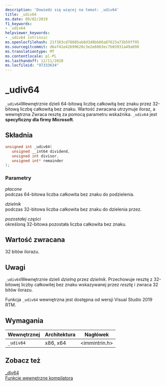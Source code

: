 ```yaml
---
description: 'Dowiedz się więcej na temat: _udiv64'
title: _udiv64
ms.date: 09/02/2019
f1_keywords:
- _udiv64
helpviewer_keywords:
- _udiv64 intrinsic
ms.openlocfilehash: 21f383cd78885ab8d3d8bb66a87623a73b59ff95
ms.sourcegitcommit: d6af41e42699628c3e2e6063ec7b03931a49a098
ms.translationtype: MT
ms.contentlocale: pl-PL
ms.lasthandoff: 12/11/2020
ms.locfileid: "97333634"
---
```

# <a name="_udiv64"></a>_udiv64

`_udiv64`Wewnętrznie dzieli 64-bitową liczbę całkowitą bez znaku przez 32-bitową liczbę całkowitą bez znaku. Wartość zwracana utrzymuje iloraz, a wewnętrzna Zwraca resztę za pomocą parametru wskaźnika. `_udiv64` jest **specyficzny dla firmy Microsoft**.

## <a name="syntax"></a>Składnia

```C
unsigned int _udiv64(
   unsigned __int64 dividend,
   unsigned int divisor,
   unsigned int* remainder
);
```

### <a name="parameters"></a>Parametry

*płacone*\
podczas 64-bitowa liczba całkowita bez znaku do podzielenia.

*dzielnik*\
podczas 32-bitowa liczba całkowita bez znaku do dzielenia przez.

*pozostałej części*\
określoną 32-bitowa pozostała liczba całkowita bez znaku.

## <a name="return-value"></a>Wartość zwracana

32 bitów ilorazu.

## <a name="remarks"></a>Uwagi

`_udiv64`Wewnętrznie dzieli *dzielną* przez *dzielnik*. Przechowuje resztę z 32-bitowej liczby całkowitej bez znaku wskazywanej przez *resztę* i zwraca 32 bitów ilorazu.

Funkcja `_udiv64` wewnętrzna jest dostępna od wersji Visual Studio 2019 RTM.

## <a name="requirements"></a>Wymagania

|Wewnętrznej|Architektura|Nagłówek|
|---------------|------------------|------------|
|`_udiv64`|x86, x64|\<immintrin.h>|

## <a name="see-also"></a>Zobacz też

[_div64](div64.md) \
[Funkcje wewnętrzne kompilatora](compiler-intrinsics.md)
